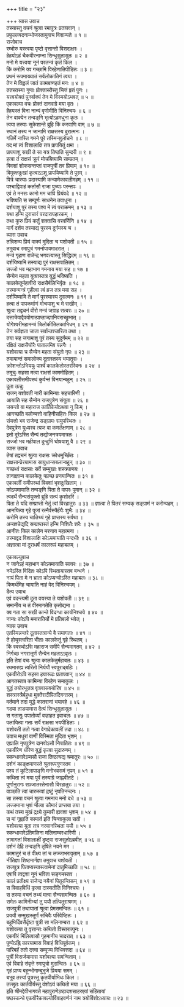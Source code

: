 +++
title = "२३"

+++
व्यास उवाच  
तस्यास्तु वचनं श्रुत्वा रमापुत्रः प्रतापवान् ।  
प्रफुल्लवदनाम्भोजस्तामुवाच विशाम्पते ॥ १ ॥  
राजोवाच  
रम्भोरु यस्त्वया पृष्टो वृत्तान्तो विशदाक्षरः ।  
हेहयोऽहं चैकवीरनाम्ना सिन्धुसुतासुतः ॥ २ ॥  
मनो मे यत्त्वया नूनं परतन्त्रं कृतं किल ।  
किं करोमि क्व गच्छामि विरहेणातिपीडितः ॥ ३ ॥  
प्रथमं रूपमाख्यातं सर्वलोकातिगं त्वया ।  
तेन मे विह्वलं जातं कामबाणहतं मनः ॥ ४ ॥  
ततस्तस्या गुणाः प्रोक्तास्तैस्तु चित्तं हृतं पुनः ।  
यत्त्वयोक्तं पुनर्वाक्यं तेन मे विस्मयोऽभवत् ॥ ५ ॥  
एकावल्या वचः प्रोक्तं दानवाग्रे मया वृतः ।  
हैहयस्तं विना नान्यं वृणोमीति विनिश्चयः ॥ ६ ॥  
तेन वाक्येन तन्वङ्‌गि भृत्योऽहमधुना कृतः ।  
त्वया तस्याः सुकेशान्ते ब्रूहि किं करवाणि वाम् ॥ ७ ॥  
स्थानं तस्य न जानामि राक्षसस्य दुरात्मनः ।  
गतिर्मे नास्ति गमने पुरे तस्मिन्सुलोचने ॥ ८ ॥  
वद मां त्वं विशालाक्षि तत्र प्रापयितुं क्षमा ।  
प्रापयाशु सखी ते सा यत्र तिष्ठति सुन्दरी ॥ ९ ॥  
हत्वा तं राक्षसं क्रूरं मोचयिष्यामि साम्प्रतम् ।  
विवशां शोकसन्तप्तां राजपुत्रीं तव प्रियाम् ॥ १० ॥  
विमुक्तदुःखां कृत्वाऽऽशु प्रापयिष्यामि ते पुरम् ।  
पित्रे चास्याः प्रदास्यामि कन्यामेकावलीमहम् ॥ ११ ॥  
पश्चाद्विवाहं कर्तासौ राजा पुत्र्याः परन्तपः ।  
एवं ते मनसः कामो मम चापि प्रियंवदे ॥ १२ ॥  
भविष्यति स सम्पूर्णः साधनेन तवाधुना ।  
दर्शयाशु पुरं तस्य पश्य मे त्वं पराक्रमम् ॥ १३ ॥  
यथा हन्मि दुराचारं परदारापहारकम् ।  
तथा कुरु प्रियं कर्तुं शक्तासि वरवर्णिनि ॥ १४ ॥  
मार्गं दर्शय तस्याद्य पुरस्य दुर्गमस्य च ।  
व्यास उवाच  
तन्निशम्य प्रियं वाक्यं मुदिता च यशोवती ॥ १५ ॥  
तमुवाच रमापुत्रं गमनोपायमादरात् ।  
मन्त्रं गृहाण राजेन्द्र भगवत्यास्तु सिद्धिदम् ॥ १६ ॥  
दर्शयिष्यामि तस्याद्य पुरं राक्षसपालितम् ।  
सज्जो भव महाभाग गमनाय मया सह ॥ १७ ॥  
सैन्येन महता युक्तस्तत्र युद्धं भविष्यति ।  
कालकेतुर्महावीरो राक्षसैर्बलिभिर्वृतः ॥ १८ ॥  
तस्मान्मन्त्रं गृहीत्वा त्वं व्रज तत्र मया सह ।  
दर्शयिष्यामि ते मार्गं पुरस्यास्य दुरात्मनः ॥ १९ ॥  
हत्वा तं पापकर्माणं मोचयाशु च मे सखीम् ।  
श्रुत्वा तद्वचनं वीरो मन्त्रं जग्राह सत्वरः ॥ २० ॥  
दत्तात्रेयाद्दैवयोगात्प्राप्ताज्ज्ञानिवराच्छुभात् ।  
योगेश्वरीमहामन्त्रं त्रिलोकीतिलकाभिधम् ॥ २१ ॥  
तेन सर्वज्ञता जाता सर्वान्तश्चारिता तथा ।  
तया सह जगामाशु पुरं तस्य सुदुर्गमम् ॥ २२ ॥  
रक्षितं राक्षसैघोरैः पातालमिव पन्नगैः ।  
यशोवत्या च सैन्येन महता संयुतो नृपः ॥ २३ ॥  
तमायान्तं समालोक्य दूतास्तस्य भयातुराः ।  
क्रोशन्तोऽभिययुः पार्श्वं कालकेतोस्तरस्विनः ॥ २४ ॥  
तमूचुः सहसा मत्वा राक्षसं काममोहितम् ।  
एकावलीसमीपस्थं कुर्वन्तं विनयान्बहून् ॥ २५ ॥  
दूता ऊचुः  
राजन् यशोवती नारी कामिन्याः सहचारिणी ।  
आयाति सह सैन्येन राजपुत्रेण संयुता ॥ २६ ॥  
जयन्तो वा महाराज कार्तिकेयोऽथवा नु किम् ।  
आगच्छति बलोन्मत्तो वाहिनीसहितः किल ॥ २७ ॥  
संयत्तो भव राजेन्द्र सङ्ग्रामः समुपस्थितः ।  
देवपुत्रेण युध्यस्व त्यज वा कमलेक्षणाम् ॥ २८ ॥  
इतो दूरेऽस्ति सैन्यं तद्योजनत्रयमात्रतः ।  
सज्जो भव महीपाल दुन्दुभिं घोषयाशु वै ॥ २९ ॥  
व्यास उवाच  
तेषां तद्वचनं श्रुत्वा राक्षसः क्रोधमूर्च्छितः ।  
राक्षसान्प्रेरयामास सायुधान्सबलान्वहून् ॥ ३० ॥  
गच्छध्वं राक्षसाः सर्वे सम्मुखाः शस्त्रपाणयः ।  
तानाज्ञाप्य कालकेतुः पप्रच्छ प्रणयान्वितः ॥ ३१ ॥  
एकावलीं समीपस्थां विवशां भृशदुःखिताम् ।  
कोऽयमायाति तन्वङ्‌गि पिता ते वापरः पुमान् ॥ ३२ ॥  
त्वदर्थे सैन्यसंयुक्तो ब्रूहि सत्यं कृशोदरि ।  
पिता ते यदि सम्प्राप्तो नेतुं त्वां विरहातुरः ॥ ३३ ॥
ज्ञात्वा ते पितरं सम्यक् सङ्ग्रामं न करोम्यहम् ।  
आनयित्वा गृहे पूजां रत्नैर्वस्त्रैर्हयैः शुभैः ॥ ३४ ॥  
करोमि तस्य चातिथ्यं गृहे प्राप्तस्य सर्वथा ।  
अन्यश्चेद्यदि सम्प्राप्तस्तं हन्मि निशितैः शरैः ॥ ३५ ॥  
आनीतः किल कालेन मरणाय महात्मना ।  
तस्माद्वद विशालाक्षि कोऽयमायाति मन्दधीः ॥ ३६ ॥  
अज्ञात्वा मां दुराधर्षं कालरूपं महाबलम् ।  
  
एकावल्युवाच  
न जानेऽहं महाभाग कोऽयमायाति सत्वरः ॥ ३७ ॥  
नमेऽस्ति विदितः कोऽपि स्थितायास्तव बन्धने ।  
नायं पिता मे न भ्राता कोऽप्यन्योऽस्ति महाबलः ॥ ३८ ॥  
किमर्थमिह चायाति नाहं वेद विनिश्चयम् ।  
दैत्य उवाच  
एवं वदन्त्यमी दूता वयस्या ते यशोवती ॥ ३९ ॥  
समानीय च तं वीरमागतेति कृतोद्यमा ।  
क्व गता सा सखी कान्ते विदग्धा कार्यनिश्चये ॥ ४० ॥  
नान्यः कोऽपि ममारातिर्यो मे प्रतिबलो भवेत् ।  
व्यास उवाच  
एतस्मिन्नन्तरे दूतास्तत्रान्ये वै समागताः ॥ ४१ ॥  
ते होचुस्त्वरिता भीताः कालकेतुं गृहे स्थितम् ।  
किं स्वस्थोऽसि महाराज समीपे सैन्यमागतम् ॥ ४२ ॥  
निर्गच्छ नगरात्तूर्णं सैन्येन महताऽऽवृतः ।  
इति तेषां वचः श्रुत्वा कालकेतुर्महाबलः ॥ ४३ ॥  
रथमारुह्य त्वरितो निर्ययौ स्वपुराद्‌बहिः ।  
एकवीरोऽपि सहसा हयारूढः प्रतापवान् ॥ ४४ ॥  
आगतस्तत्र कामिन्या विरहेण समाकुलः ।  
युद्धं तयोरभूत्तत्र वृत्रवासवयोरिव ॥ ४५ ॥  
शस्त्रास्त्रैर्बहुधा मुक्तैरादीपितदिगन्तरम् ।  
वर्तमाने तदा युद्धे कातराणां भयावहे ॥ ४६ ॥  
गदया ताडयामास दैत्यं सिन्धुसुतासुतः ।  
स गतासुः पपातोर्व्यां वज्राहत इवाचलः ॥ ४७ ॥  
पलायित्वा गताः सर्वे राक्षसा भयपीडिताः ।  
यशोवती ततो गत्वा वेगादेकावलीं तदा ॥ ४८ ॥  
उवाच मधुरां वाणीं विस्मिता मुदिता भृशम् ।  
एह्यालि नृपपुत्रेण दानवोऽसौ निपातितः ॥ ४९ ॥  
एकवीरेण धीरेण युद्धं कृत्वा सुदारुणम् ।  
स्कन्धावारेऽप्यसौ राजा तिष्ठत्यद्य श्रमातुरः ॥ ५० ॥  
दर्शनं काङ्क्षमाणस्ते श्रुतरूपगुणस्तव ।  
पश्य तं कुटिलापाङ्‌गि मनोभवसमं नृपम् ॥ ५१ ॥  
कथिता त्वं मया पूर्वं तस्याग्रे जाह्नवीतटे ।  
पूर्णानुरागः सञ्जातस्तेनासौ विरहातुरः ॥ ५२ ॥  
वाञ्छति त्वां चारुरूपां द्रष्टुं नृपतिनन्दनः ।  
सा तस्या वचनं श्रुत्वा गमनाय मनो दधे ॥ ५३ ॥  
लज्जमाना भृशं भीत्या कौमारं प्राप्तया तया ।  
कथं तस्य मुखं द्रक्ष्ये कुमारी ह्यवशा भृशम् ॥ ५४ ॥  
स मां गृह्णाति कामार्त इति चिन्ताकुला सती ।  
यशोवत्या युता तत्र नरयानस्थिता ययौ ॥ ५५ ॥  
स्कन्धावारेऽतिमलिना मलिनाम्बरधारिणी ।  
तामागतां विशालाक्षीं दृष्ट्वा राजसुतोऽब्रवीत् ॥ ५६ ॥  
दर्शनं देहि तन्वङ्‌गि तृषिते नयने मम ।  
कामातुरं च तं वीक्ष्य तां च लज्जाभरावृताम् ॥ ५७ ॥  
नीतिज्ञा शिष्टमार्गज्ञा तमुवाच यशोवती ।  
राजपुत्र पिताप्यस्यास्त्वामेनां दातुमिच्छति ॥ ५८ ॥  
एषापि त्वद्वशा नूनं भविता सङ्गमस्तव ।  
कालं प्रतीक्ष्य राजेन्द्र नयैनां पितुरन्तिकम् ॥ ५९ ॥  
स विवाहविधिं कृत्वा दास्यतीति विनिश्चयः ।  
स तस्या वचनं तथ्यं मत्वा सैन्यसमन्वितः ॥ ६० ॥  
समेतः कामिनीभ्यां तु ययौ तत्पितुराश्रमम् ।  
राजपुत्रीं तथायातां श्रुत्वा प्रेमसमन्वितः ॥ ६१ ॥  
प्रययौ सम्मुखस्तूर्णं सचिवैः परिवेष्टितः ।  
बहुभिर्दिवसैर्दृष्टा पुत्री सा मलिनाम्बरा ॥ ६२ ॥  
यशोवत्या तु वृत्तान्तः कथितो विस्तरात्पुनः ।  
एकवीरं मिलित्वासौ गृहमानीय चादरात् ॥ ६३ ॥  
पुण्येऽह्नि कारयामास विवाहं विधिपूर्वकम् ।  
पारिबर्हं ततो दत्त्वा सम्पूज्य विधिवत्तदा ॥ ६४ ॥  
पुत्रीं विसर्जयामास यशोवत्या समन्विताम् ।  
एवं विवाहे संवृत्ते रमापुत्रो मुदान्वितः ॥ ६५ ॥  
गृहं प्राप्य बहून्भोगाम्बुभुजे प्रियया समम् ।  
बभूव तस्यां पुत्रस्तु कृतवीर्याभिधः किल ।  
तत्सुतः कार्तवीर्यस्तु वंशोऽयं कथितो मया ॥ ६६ ॥  
इति श्रीमद्देवीभागवते महापुराणेऽष्टादशसाहस्र्यां संहितायां  
षष्ठस्कन्धे एकवीरैकावल्योर्विवाहवर्णनं नाम त्रयोविंशोऽध्यायः ॥ २३ ॥
